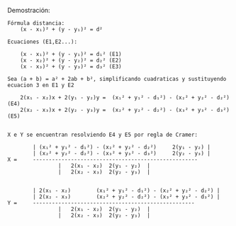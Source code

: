 Demostración:

	Fórmula distancia:
		(x - x₁)² + (y - y₁)² = d²

	Ecuaciones (E1,E2...):

		(x - x₁)² + (y - y₁)² = d₁² (E1)
		(x - x₂)² + (y - y₂)² = d₂² (E2)
		(x - x₃)² + (y - y₃)² = d₃² (E3)

	Sea (a + b) = a² + 2ab + b², simplificando cuadraticas y sustituyendo ecuacion 3 en E1 y E2

		2(x₁ - x₂)x + 2(y₁ - y₂)y =  (x₁² + y₁² - d₁²) - (x₂² + y₂² - d₂²) 	(E4)
		2(x₂ - x₃)x + 2(y₂ - y₃)y =  (x₂² + y₂² - d₂²) - (x₃² + y₃² - d₃²)  (E5)


	X e Y se encuentran resolviendo E4 y E5 por regla de Cramer:

	 		| (x₁² + y₁² - d₁²) - (x₂² + y₂² - d₂²)		2(y₁ - y₂) |
			| (x₂² + y₂² - d₂²) - (x₃² + y₃² - d₃²)		2(y₂ - y₃) |
	X =		----------------------------------------------------
					|	2(x₁ - x₂)	2(y₁ - y₂)	|
					|	2(x₂ - x₃)	2(y₂ - y₃)	|


	 		| 2(x₁ - x₂)		(x₁² + y₁² - d₁²) - (x₂² + y₂² - d₂²) |
			| 2(x₂ - x₃)		(x₂² + y₂² - d₂²) - (x₃² + y₃² - d₃²) |
	Y =		---------------------------------------------------
					|	2(x₁ - x₂)	2(y₁ - y₂)	|
					|	2(x₂ - x₃)	2(y₂ - y₃)	|

